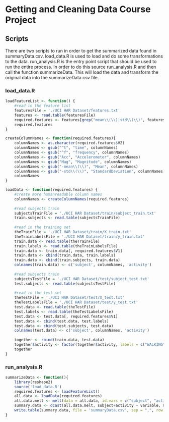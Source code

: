 # Getting and Cleaning Data Course Project
## Scripts
There are two scripts to run in order to get the summarized data found in summaryData.csv. load_data.R is used to load and do some transformations to the data.
run_analysis.R is the entry point script that should be used to run the entire process. In order to do this source run_analysis.R and then call the function summarizeData.
This will load the data and transform the original data into the summarizeData.csv file.
### load_data.R
```R
loadFeatureList <- function() {
    #read in the feature list
    featuresFile = './UCI HAR Dataset/features.txt'
    features <- read.table(featuresFile)
    required.features <- features[grep("mean\\(\\)|std\\(\\)", features$V2),]
    required.features
}

createColumnNames <- function(required.features){
    columnNames <- as.character(required.features$V2)
    columnNames <- gsub("^t", "time", columnNames)
    columnNames <- gsub("^f", "frequency", columnNames)
    columnNames <- gsub("Acc", "Accelerometer", columnNames)
    columnNames <- gsub("Mag", "Magnitude", columnNames)
    columnNames <- gsub("-mean\\(\\)", "Mean", columnNames)
    columnNames <- gsub("-std\\(\\)", "StandardDeviation", columnNames)
    columnNames
}

loadData <- function(required.features) {
    #create more humanreadable column names
    columnNames <- createColumnNames(required.features)
    
    #read subjects train
    subjectsTrainFile = './UCI HAR Dataset/train/subject_train.txt'
    train.subjects <- read.table(subjectsTrainFile)
    
    #read in the training set
    theTrainFile = './UCI HAR Dataset/train/X_train.txt'
    theTrainLabelsFile = './UCI HAR Dataset/train/y_train.txt'
    train.data <- read.table(theTrainFile)
    train.labels <- read.table(theTrainLabelsFile)
    train.data <- train.data[, required.features$V1]
    train.data <- cbind(train.data, train.labels)
    train.data <- cbind(train.subjects, train.data)
    colnames(train.data) <- c('subject', columnNames, 'activity')
    
    #read subjects train
    subjectsTestFile = './UCI HAR Dataset/test/subject_test.txt'
    test.subjects <- read.table(subjectsTestFile)
    
    #read in the test set
    theTestFile = './UCI HAR Dataset/test/X_test.txt'
    theTestLabelsFile = './UCI HAR Dataset/test/y_test.txt'
    test.data <- read.table(theTestFile)
    test.labels <- read.table(theTestLabelsFile)
    test.data <- test.data[, required.features$V1]
    test.data <- cbind(test.data, test.labels)
    test.data <- cbind(test.subjects, test.data)
    colnames(test.data) <- c('subject', columnNames, 'activity')
    
    together <- rbind(train.data, test.data)
    together$activity <- factor(together$activity, labels = c("WALKING", "WALKING_UPSTAIRS", "WALKING_DOWNSTAIRS", "SITTING", "STANDING", "LAYING"))
    together
}
```
### run_analysis.R
```R
summarizeData <- function(){
    library(reshape2)
    source('load_data.R')
    required.features <- loadFeatureList()
    all.data <- loadData(required.features)
    all.data.melt <- melt(data = all.data, id.vars = c("subject", "activity"), measure.vars = createColumnNames(required.features))
    summary.data <- dcast(all.data.melt, subject+activity ~ variable, mean)
    write.table(summary.data, file = 'summaryData.csv', sep = ",", row.names = F)
}
```
